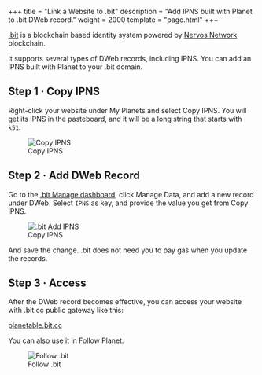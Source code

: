 +++
title = "Link a Website to .bit"
description = "Add IPNS built with Planet to .bit DWeb record."
weight = 2000
template = "page.html"
+++

<a href="https://app.did.id/explorer?inviter=planetable.bit" target="_blank">.bit</a> is a blockchain based identity system powered by <a href="https://www.nervos.org/" target="_blank">Nervos Network</a> blockchain.

It supports several types of DWeb records, including IPNS. You can add an IPNS built with Planet to your .bit domain.

## Step 1 · Copy IPNS

Right-click your website under My Planets and select Copy IPNS. You will get its IPNS in the pasteboard, and it will be a long string that starts with `k51`.

<figure>
  <img src="../../assets/screenshots/copy-ipns.png" alt="Copy IPNS" class="screenshot" />
  <figcaption>Copy IPNS</figcaption>
</figure>

## Step 2 · Add DWeb Record

Go to the [.bit Manage dashboard](https://data.did.id), click Manage Data, and add a new record under DWeb. Select `IPNS` as key, and provide the value you get from Copy IPNS.

<figure>
  <img src="../../assets/screenshots/dotbit-add-ipns.png" alt=".bit Add IPNS" class="screenshot" />
  <figcaption>Copy IPNS</figcaption>
</figure>

And save the change. .bit does not need you to pay gas when you update the records.

## Step 3 · Access

After the DWeb record becomes effective, you can access your website with .bit.cc public gateway like this:

<a href="https://planetable.bit.cc" target="_blank">planetable.bit.cc</a>

You can also use it in Follow Planet.

<figure>
  <img src="../../assets/screenshots/dotbit-follow.png" alt="Follow .bit" class="screenshot" />
  <figcaption>Follow .bit</figcaption>
</figure>
